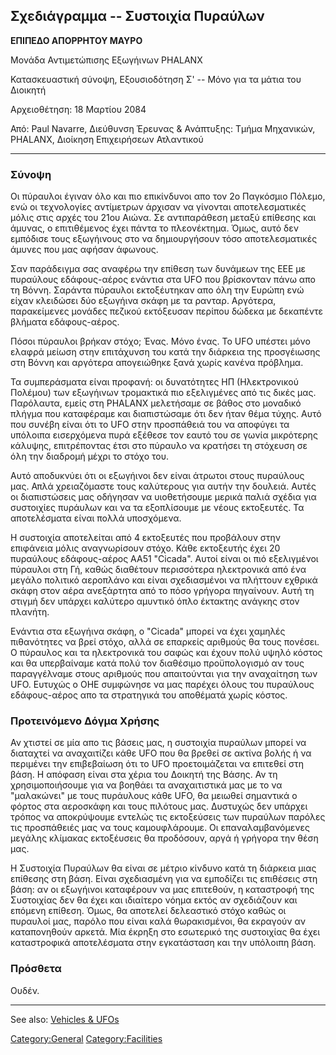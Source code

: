 ## Σχεδιάγραμμα -- Συστοιχία Πυραύλων

**ΕΠΙΠΕΔΟ ΑΠΟΡΡΗΤΟΥ ΜΑΥΡΟ**

Μονάδα Αντιμετώπισης Εξωγήινων PHALANX

Κατασκευαστική σύνοψη, Εξουσιοδότηση Σ' -- Μόνο για τα μάτια του
Διοικητή

Αρχειοθέτηση: 18 Μαρτίου 2084

Από: Paul Navarre, Διεύθυνση Έρευνας & Ανάπτυξης: Τμήμα Μηχανικών,
PHALANX, Διοίκηση Επιχειρήσεων Ατλαντικού

------------------------------------------------------------------------

### Σύνοψη

Οι πύραυλοι έγιναν όλο και πιο επικίνδυνοι απο τον 2ο Παγκόσμιο Πόλεμο,
ενώ οι τεχνολογίες αντίμετρων άρχισαν να γίνονται αποτελεσματικές μόλις
στις αρχές του 21ου Αιώνα. Σε αντιπαράθεση μεταξύ επίθεσης και άμυνας, ο
επιτιθέμενος έχει πάντα το πλεονέκτημα. Όμως, αυτό δεν εμπόδισε τους
εξωγήινους στο να δημιουργήσουν τόσο αποτελεσματικές άμυνες που μας
αφήσαν άφωνους.

Σαν παράδειγμα σας αναφέρω την επίθεση των δυνάμεων της ΕΕΕ με πυραύλους
εδάφους-αέρος ενάντια στα UFO που βρίσκονταν πάνω απο τη Βόννη. Σαράντα
πύραυλοι εκτοξέυτηκαν απο όλη την Ευρώπη ενώ είχαν κλειδώσει δύο
εξωγήινα σκάφη με τα ρανταρ. Αργότερα, παρακείμενες μονάδες πεζικού
εκτόξευσαν περίπου δώδεκα με δεκαπέντε βλήματα εδάφους-αέρος.

Πόσοι πύραυλοι βρήκαν στόχο; Ένας. Μόνο ένας. Το UFO υπέστει μόνο ελαφρά
μείωση στην επιτάχυνση του κατά την διάρκεια της προσγέιωσης στη Βόννη
και αργότερα απογειώθηκε ξανά χωρίς κανένα πρόβλημα.

Τα συμπεράσματα είναι προφανή: οι δυνατότητες ΗΠ (Ηλεκτρονικού Πολέμου)
των εξωγήινων τρομακτικά πιο εξελιγμένες από τις δικές μας. Παρόλαυτα,
εμείς στη PHALANX μελετήσαμε σε βάθος στο μοναδικό πλήγμα που καταφέραμε
και διαπιστώσαμε ότι δεν ήταν θέμα τύχης. Αυτό που συνέβη είναι ότι το
UFO στην προσπάθειά του να αποφύγει τα υπόλοιπα εισερχόμενα πυρά εξέθεσε
τον εαυτό του σε γωνία μικρότερης κάλυψης, επιτρέποντας έτσι στο πύραυλο
να κρατήσει τη στόχευση σε όλη την διαδρομή μέχρι το στόχο του.

Αυτό αποδυκνύει ότι οι εξωγήινοι δεν είναι άτρωτοι στους πυραύλους μας.
Απλά χρειαζόμαστε τους καλύτερους για αυτήν την δουλειά. Αυτές οι
διαπιστώσεις μας οδήγησαν να υιοθετήσουμε μερικά παλιά σχέδια για
συστοιχίες πυράυλων και να τα εξοπλίσουμε με νέους εκτοξευτές. Τα
αποτελέσματα είναι πολλά υποσχόμενα.

Η συστοιχία αποτελείται από 4 εκτοξευτές που προβάλουν στην επιφάνεια
μόλις αναγνωρίσουν στόχο. Κάθε εκτοξευτής έχει 20 πυραύλους
εδάφους-αέρος AA51 "Cicada". Αυτοί είναι οι πιό εξελιγμένοι πύραυλοι στη
Γή, καθώς διαθέτουν περισσότερα ηλεκτρονικά από ένα μεγάλο πολιτικό
αεροπλάνο και είναι σχεδιασμένοι να πλήττουν εχθρικά σκάφη στον αέρα
ανεξάρτητα από το πόσο γρήγορα πηγαίνουν. Αυτή τη στιγμή δεν υπάρχει
καλύτερο αμυντικό όπλο έκτακτης ανάγκης στον πλανήτη.

Ενάντια στα εξωγήινα σκάφη, ο "Cicada" μπορεί να έχει χαμηλές
πιθανότητες να βρεί στόχο, αλλά σε επαρκείς αριθμούς θα τους πονέσει. Ο
πύραυλος και τα ηλεκτρονικά του σαφώς και έχουν πολύ υψηλό κόστος και θα
υπερβαίναμε κατά πολύ τον διαθέσιμο προϋπολογισμό αν τους παραγγέλναμε
στους αριθμούς που απαιτούνται για την αναχαίτηση των UFO. Ευτυχώς ο ΟΗΕ
συμφώνησε να μας παρέχει όλους του πυραύλους εδάφους-αέρος απο τα
στρατηγικά του αποθέματά χωρίς κόστος.

### Προτεινόμενο Δόγμα Χρήσης

Αν χτιστεί σε μία απο τις βάσεις μας, η συστοιχία πυραύλων μπορεί να
διαταχτεί να αναχαιτίζει κάθε UFO που θα βρεθεί σε ακτίνα βολής ή να
περιμένει την επιβεβαίωση ότι το UFO προετοιμάζεται να επιτεθεί στη
βάση. Η απόφαση είναι στα χέρια του Δοικητή της Βάσης. Αν τη
χρησιμοποιήσουμε για να βοηθάει τα αναχαιτιστικά μας με το να
"μαλακώνει" με τους πυράυλους κάθε UFO, θα μειωθεί σημαντικά ο φόρτος
στα αεροσκάφη και τους πιλότους μας. Δυστυχώς δεν υπάρχει τρόπος να
αποκρύψουμε εντελώς τις εκτοξεύσεις των πυραύλων παρόλες τις προσπάθειές
μας να τους καμουφλάρουμε. Οι επαναλαμβανόμενες μεγάλης κλίμακας
εκτοξέυσεις θα προδόσουν, αργά ή γρήγορα την θέση μας.

Η Συστοιχία Πυραύλων θα είναι σε μέτριο κίνδυνο κατά τη διάρκεια μιας
επίθεσης στη βάση. Είναι σχεδιασμένη για να εμποδίζει τις επιθέσεις στη
βάση: αν οι εξωγήινοι καταφέρουν να μας επιτεθούν, η καταστροφή της
Συστοιχίας δεν θα έχει και ιδιαίτερο νόημα εκτός αν σχεδιάζουν και
επόμενη επίθεση. Όμως, θα αποτελεί δελεαστικό στόχο καθώς οι πυραυλοί
μας, παρόλο που είναι καλά θωρακισμένοι, θα εκραγούν αν καταπονηθούν
αρκετά. Μία έκρηξη στο εσωτερικό της συστοιχίας θα έχει καταστροφικά
αποτελέσματα στην εγκατάσταση και την υπόλοιπη βάση.

### Πρόσθετα

Ουδέν.

------------------------------------------------------------------------

See also: [Vehicles & UFOs](Vehicles_&_UFOs "wikilink")

[Category:General](Category:General "wikilink")
[Category:Facilities](Category:Facilities "wikilink")